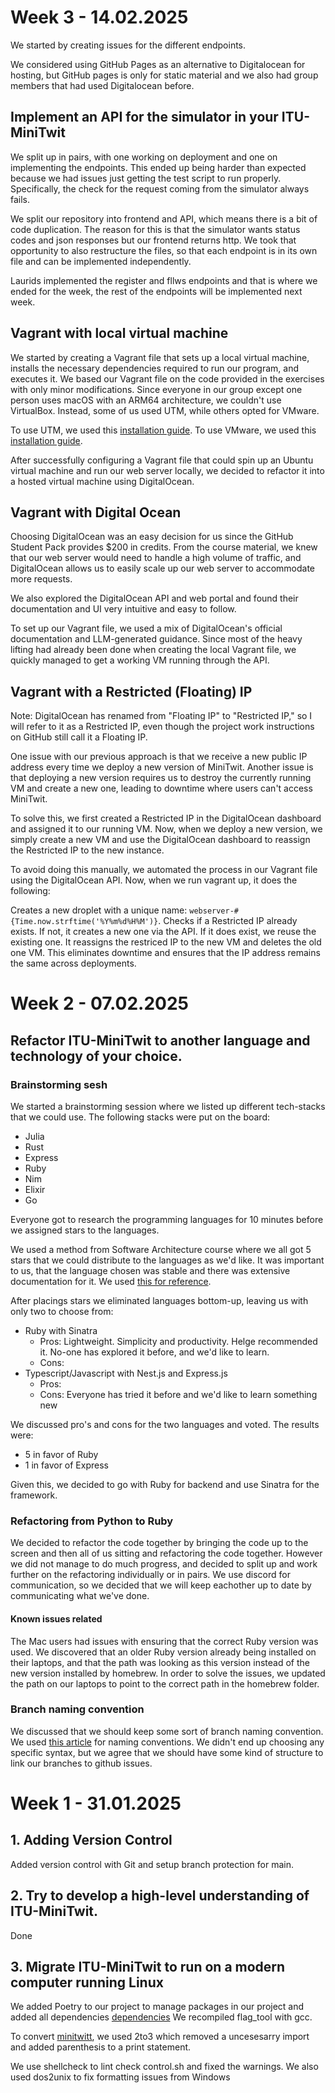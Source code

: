 # Week 3 - 14.02.2025

We started by creating issues for the different endpoints.

We considered using GitHub Pages as an alternative to Digitalocean for hosting, but GitHub pages is only for static material and we also had group members that had used Digitalocean before.

## Implement an API for the simulator in your ITU-MiniTwit

We split up in pairs, with one working on deployment and one on implementing the endpoints. This ended up being harder than expected because we had issues just getting the test script to run properly. Specifically, the check for the request coming from the simulator always fails.

We split our repository into frontend and API, which means there is a bit of code duplication. The reason for this is that the simulator wants status codes and json responses but our frontend returns http. We took that opportunity to also restructure the files, so that each endpoint is in its own file and can be implemented independently.

Laurids implemented the register and fllws endpoints and that is where we ended for the week, the rest of the endpoints will be implemented next week.

## Vagrant with local virtual machine

We started by creating a Vagrant file that sets up a local virtual machine, installs the necessary dependencies required to run our program, and executes it. We based our Vagrant file on the code provided in the exercises with only minor modifications.
Since everyone in our group except one person uses macOS with an ARM64 architecture, we couldn't use VirtualBox. Instead, some of us used UTM, while others opted for VMware.

To use UTM, we used this [installation guide](https://naveenrajm7.github.io/vagrant_utm/). 
To use VMware, we used this [installation guide](https://developer.hashicorp.com/vagrant/docs/providers/vmware/installation).

After successfully configuring a Vagrant file that could spin up an Ubuntu virtual machine and run our web server locally, we decided to refactor it into a hosted virtual machine using DigitalOcean.

## Vagrant with Digital Ocean
Choosing DigitalOcean was an easy decision for us since the GitHub Student Pack provides $200 in credits. From the course material, we knew that our web server would need to handle a high volume of traffic, and DigitalOcean allows us to easily scale up our web server to accommodate more requests.

We also explored the DigitalOcean API and web portal and found their documentation and UI very intuitive and easy to follow.

To set up our Vagrant file, we used a mix of DigitalOcean's official documentation and LLM-generated guidance. Since most of the heavy lifting had already been done when creating the local Vagrant file, we quickly managed to get a working VM running through the API.

## Vagrant with a Restricted (Floating) IP
Note: DigitalOcean has renamed from "Floating IP" to "Restricted IP," so I will refer to it as a Restricted IP, even though the project work instructions on GitHub still call it a Floating IP.

One issue with our previous approach is that we receive a new public IP address every time we deploy a new version of MiniTwit.
Another issue is that deploying a new version requires us to destroy the currently running VM and create a new one, leading to downtime where users can't access MiniTwit.

To solve this, we first created a Restricted IP in the DigitalOcean dashboard and assigned it to our running VM. Now, when we deploy a new version, we simply create a new VM and use the DigitalOcean dashboard to reassign the Restricted IP to the new instance.

To avoid doing this manually, we automated the process in our Vagrant file using the DigitalOcean API. Now, when we run vagrant up, it does the following:

Creates a new droplet with a unique name: `webserver-#{Time.now.strftime('%Y%m%d%H%M')}`.
Checks if a Restricted IP already exists.
If not, it creates a new one via the API.
If it does exist, we reuse the existing one.
It reassigns the restriced IP to the new VM and deletes the old one VM.
This eliminates downtime and ensures that the IP address remains the same across deployments.


# Week 2 - 07.02.2025

## Refactor ITU-MiniTwit to another language and technology of your choice.

### Brainstorming sesh

We started a brainstorming session where we listed up different tech-stacks that we could use. The following stacks were put on the board:

- Julia
- Rust
- Express
- Ruby
- Nim
- Elixir
- Go

Everyone got to research the programming languages for 10 minutes before we assigned stars to the languages.

We used a method from Software Architecture course where we all got 5 stars that we could distribute to the languages as we'd like. It was important to us, that the language chosen was stable and there was extensive documentation for it. 
We used [this for reference](https://survey.stackoverflow.co/2024/technology#most-popular-technologies-language-prof).

After placings stars we eliminated languages bottom-up, leaving us with only two to choose from:

- Ruby with Sinatra
    - Pros: Lightweight. Simplicity and productivity. Helge recommended it. No-one has explored it before, and we'd like to learn.
    - Cons: 
- Typescript/Javascript with Nest.js and Express.js
    - Pros:
    - Cons: Everyone has tried it before and we'd like to learn something new

We discussed pro's and cons for the two languages and voted. The results were:
- 5 in favor of Ruby
- 1 in favor of Express

Given this, we decided to go with Ruby for backend and use Sinatra for the framework.

### Refactoring from Python to Ruby

We decided to refactor the code together by bringing the code up to the screen and then all of us sitting and refactoring the code together. However we did not manage to do much progress, and decided to split up and work further on the refactoring individually or in pairs. We use discord for communication, so we decided that we will keep eachother up to date by communicating what we've done.

#### Known issues related

The Mac users had issues with ensuring that the correct Ruby version was used. We discovered that an older Ruby version already being installed on their laptops, and that the path was looking as this version instead of the new version installed by homebrew. In order to solve the issues, we updated the path on our laptops to point to the correct path in the homebrew folder.

### Branch naming convention

We discussed that we should keep some sort of branch naming convention. We used [this article](https://medium.com/@abhay.pixolo/naming-conventions-for-git-branches-a-cheatsheet-8549feca2534) for naming conventions. We didn't end up choosing any specific syntax, but we agree that we should have some kind of structure to link our branches to github issues.


# Week 1 - 31.01.2025

## 1. Adding Version Control
Added version control with Git and setup branch protection for main.

## 2. Try to develop a high-level understanding of ITU-MiniTwit.
Done

## 3. Migrate ITU-MiniTwit to run on a modern computer running Linux
We added Poetry to our project to manage packages in our project and added all dependencies [dependencies](../pyproject.toml)
We recompiled flag_tool with gcc.

To convert [minitwitt](../minitwit.py), we used 2to3 which removed a uncesesarry import and added parenthesis to a print statement.

We use shellcheck to lint check control.sh and fixed the warnings. We also used dos2unix to fix formatting issues from Windows
